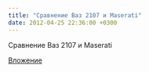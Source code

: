 ```yaml
---
title: "Сравнение Ваз 2107 и Maserati"
date: 2012-04-25 22:36:00 +0300
---
```


Сравнение Ваз 2107 и Maserati

[Вложение](https://vk.com/video41076938_162282972)
